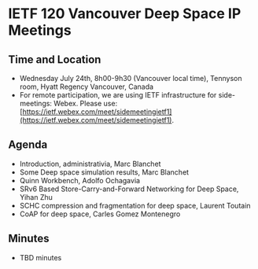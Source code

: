 # IETF 120 Vancouver Deep Space IP Meetings

## Time and Location
- Wednesday July 24th, 8h00-9h30 (Vancouver local time), Tennyson room, Hyatt Regency Vancouver, Canada
- For remote participation, we are using IETF infrastructure for side-meetings: Webex. Please use: [https://ietf.webex.com/meet/sidemeetingietf1](https://ietf.webex.com/meet/sidemeetingietf1).

## Agenda
- Introduction, administrativia, Marc Blanchet
- Some Deep space simulation results, Marc Blanchet
- Quinn Workbench, Adolfo Ochagavia
- SRv6 Based Store-Carry-and-Forward Networking for Deep Space, Yihan Zhu
- SCHC compression and fragmentation for deep space, Laurent Toutain
- CoAP for deep space, Carles Gomez Montenegro

## Minutes
- TBD minutes
